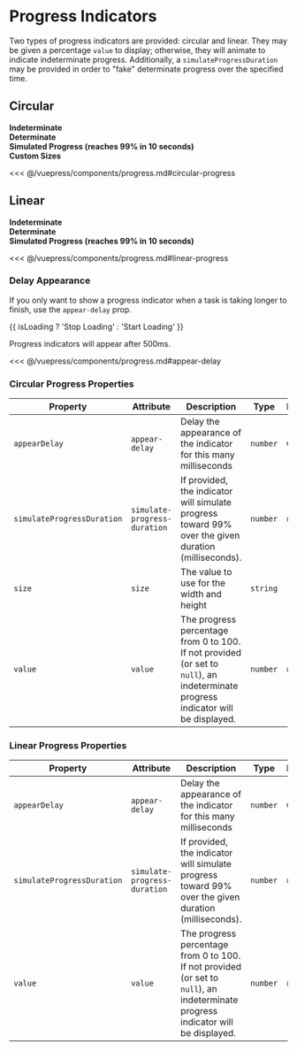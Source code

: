 # Progress Indicators

Two types of progress indicators are provided: circular and linear. They may be given a percentage `value` to display; otherwise, they will animate to indicate indeterminate progress. Additionally, a `simulateProgressDuration` may be provided in order to "fake" determinate progress over the specified time.

## Circular

<section class="mds">
<!-- #region circular-progress -->
  <div class="grid grid-cols-1 lg:grid-cols-2 gap-20 mt-20">
    <div class="flex flex-col space-y-20">
      <strong>Indeterminate</strong>
      <mx-circular-progress aria-label="Progress"  />
    </div>
    <div class="flex flex-col space-y-20">
      <strong>Determinate</strong>
      <div>
        <mx-circular-progress aria-label="Progress" value="25" />
        <mx-circular-progress aria-label="Progress" value="75" />
        <mx-circular-progress aria-label="Progress" value="100" />
        <mx-circular-progress aria-label="Progress" :value="progress" />
      </div>
    </div>
    <div class="flex flex-col space-y-20">
      <strong>Simulated Progress (reaches 99% in 10 seconds)</strong>
      <mx-circular-progress aria-label="Progress" simulate-progress-duration="10000" />
    </div>
    <div class="flex flex-col space-y-20">
      <strong>Custom Sizes</strong>
      <div>
        <mx-circular-progress aria-label="Progress" size="1.5rem" />
        <mx-circular-progress aria-label="Progress" size="2rem" :value="progress" />
        <mx-circular-progress aria-label="Progress" size="2.5rem" />
        <mx-circular-progress aria-label="Progress" size="4rem" :value="progress" />
      </div>
    </div>
  </div>
<!-- #endregion circular-progress -->
</section>

<<< @/vuepress/components/progress.md#circular-progress

## Linear

<section class="mds">
<!-- #region linear-progress -->
  <div class="grid grid-cols-1 lg:grid-cols-2 gap-20 mt-20">
    <div class="flex flex-col space-y-20">
      <strong>Indeterminate</strong>
      <mx-linear-progress aria-label="Progress" />
    </div>
    <div class="flex flex-col space-y-20">
      <strong>Determinate</strong>
      <div class="space-y-16">
        <mx-linear-progress aria-label="Progress" value="25" />
        <mx-linear-progress aria-label="Progress" value="75" />
        <mx-linear-progress aria-label="Progress" value="100" />
        <mx-linear-progress aria-label="Progress" :value="progress" />
      </div>
    </div>
    <div class="flex flex-col space-y-20">
      <strong>Simulated Progress (reaches 99% in 10 seconds)</strong>
      <mx-linear-progress aria-label="Progress" simulate-progress-duration="10000" />
    </div>
  </div>
<!-- #endregion linear-progress -->
</section>

<<< @/vuepress/components/progress.md#linear-progress

### Delay Appearance

If you only want to show a progress indicator when a task is taking longer to finish, use the `appear-delay` prop.

<section class="mds">
<!-- #region appear-delay -->
  <div class="h-192 flex flex-col items-center justify-end relative pb-16 border bg-white">
    <mx-linear-progress v-if="isLoading" aria-label="Progress" appear-delay="500" class="absolute top-0" />
    <mx-circular-progress v-if="isLoading" aria-label="Progress" appear-delay="500" class="absolute top-24" />
    <mx-button class="w-160" @click="isLoading = !isLoading">
      {{ isLoading ? 'Stop Loading' : 'Start Loading' }}
    </mx-button>
    <p class="my-8">Progress indicators will appear after 500ms.</p>
  </div>
<!-- #endregion appear-delay -->
</section>

<<< @/vuepress/components/progress.md#appear-delay

### Circular Progress Properties

| Property                   | Attribute                    | Description                                                                                                                       | Type     | Default  |
| -------------------------- | ---------------------------- | --------------------------------------------------------------------------------------------------------------------------------- | -------- | -------- |
| `appearDelay`              | `appear-delay`               | Delay the appearance of the indicator for this many milliseconds                                                                  | `number` | `0`      |
| `simulateProgressDuration` | `simulate-progress-duration` | If provided, the indicator will simulate progress toward 99% over the given duration (milliseconds).                              | `number` | `null`   |
| `size`                     | `size`                       | The value to use for the width and height                                                                                         | `string` | `'3rem'` |
| `value`                    | `value`                      | The progress percentage from 0 to 100. If not provided (or set to `null`), an indeterminate progress indicator will be displayed. | `number` | `null`   |

### Linear Progress Properties

| Property                   | Attribute                    | Description                                                                                                                       | Type     | Default |
| -------------------------- | ---------------------------- | --------------------------------------------------------------------------------------------------------------------------------- | -------- | ------- |
| `appearDelay`              | `appear-delay`               | Delay the appearance of the indicator for this many milliseconds                                                                  | `number` | `0`     |
| `simulateProgressDuration` | `simulate-progress-duration` | If provided, the indicator will simulate progress toward 99% over the given duration (milliseconds).                              | `number` | `null`  |
| `value`                    | `value`                      | The progress percentage from 0 to 100. If not provided (or set to `null`), an indeterminate progress indicator will be displayed. | `number` | `null`  |

<script>
export default {
  data() { 
    return {
      progress: 0,
      isLoading: false,
    }
  },
  mounted() {
    setInterval(() => {
      if (this.progress < 100) this.progress += 10
      else this.progress = 0
    }, 500)
  }
}
</script>
